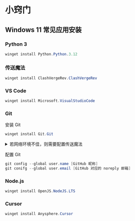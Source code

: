 # 小窍门

## Windows 11 常见应用安装

### Python 3

```powershell
winget install Python.Python.3.12
```

### 传送魔法

```powershell
winget install ClashVergeRev.ClashVergeRev
```

### VS Code

```powershell
winget install Microsoft.VisualStudioCode
```

### Git

安装 Git

```powershell
winget install Git.Git
```

<details>
<summary>若网络环境不佳，则需要配置传送魔法</summary>

安装 Ncat

```powershell
winget install Insecure.Nmap
```

配置 `~\.ssh\config` 使 ssh 走传送魔法（按需填入 ip:端口），内容如下：

```config
Host github.com
  Hostname ssh.github.com
  ProxyCommand ncat --proxy-type http --proxy 127.0.0.1:7897 %h %p
```

</details>

配置 Git

```powershell
git config --global user.name [GitHub 昵称]
git conifg --global user.email [GitHub 对应的 noreply 邮箱]
```

### Node.js

```powershell
winget install OpenJS.NodeJS.LTS
```

### Cursor

```powershell
winget install Anysphere.Cursor
```
